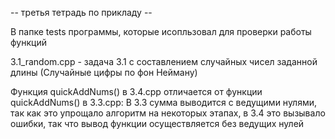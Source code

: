 -- третья тетрадь по прикладу --


В папке tests программы, которые исопльзовал для проверки работы функций

3.1_random.cpp - задача 3.1 с составлением случайных чисел заданной длины (Случайные цифры по фон Нейману)

Функция quickAddNums() в 3.4.cpp отличается от функции quickAddNums() в 3.3.cpp:
В 3.3 сумма выводится с ведущими нулями, так как это упрощало алгоритм на некоторых этапах,
в 3.4 это вызывало ошибки, так что вывод функции осуществляется без ведущих нулей
